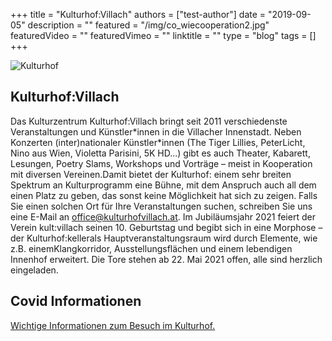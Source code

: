 +++
title = "Kulturhof:Villach"
authors = ["test-author"]
date = "2019-09-05"
description = ""
featured = "/img/co_wiecooperation2.jpg"
featuredVideo = ""
featuredVimeo = ""
linktitle = ""
type = "blog"
tags = []
+++

![Kulturhof](img/kulturhof-front.jpg)
## Kulturhof:Villach

Das Kulturzentrum Kulturhof:Villach bringt seit 2011 verschiedenste Veranstaltungen und Künstler\*innen in die Villacher Innenstadt. Neben Konzerten (inter)nationaler Künstler\*innen (The Tiger Lillies, PeterLicht, Nino aus Wien, Violetta Parisini, 5K HD...) gibt es auch Theater, Kabarett, Lesungen, Poetry Slams, Workshops und Vorträge – meist in Kooperation mit diversen Vereinen.Damit bietet der Kulturhof: einem sehr breiten Spektrum an Kulturprogramm eine Bühne, mit dem Anspruch auch all dem einen Platz zu geben, das sonst keine Möglichkeit hat sich zu zeigen. Falls Sie einen solchen Ort für Ihre Veranstaltungen suchen, schreiben Sie uns eine E-Mail an office@kulturhofvillach.at. Im Jubiläumsjahr 2021 feiert der Verein kult:villach seinen 10. Geburtstag und begibt sich in eine Morphose – der Kulturhof:kellerals Hauptveranstaltungsraum wird durch Elemente, wie z.B. einemKlangkorridor, Ausstellungsflächen und einem lebendigen Innenhof erweitert. Die Tore stehen ab 22. Mai 2021 offen, alle sind herzlich eingeladen.

## Covid Informationen

[Wichtige Informationen zum Besuch im Kulturhof.](covid-info)